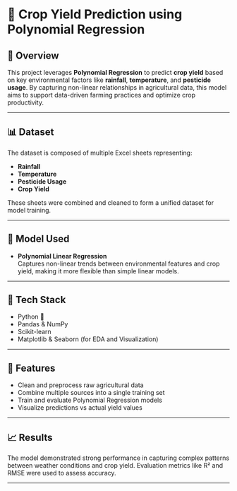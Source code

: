 # 🌾 Crop Yield Prediction using Polynomial Regression

## 📌 Overview

This project leverages **Polynomial Regression** to predict **crop yield** based on key environmental factors like **rainfall**, **temperature**, and **pesticide usage**. By capturing non-linear relationships in agricultural data, this model aims to support data-driven farming practices and optimize crop productivity.

---

## 📊 Dataset

The dataset is composed of multiple Excel sheets representing:
- **Rainfall**
- **Temperature**
- **Pesticide Usage**
- **Crop Yield**

These sheets were combined and cleaned to form a unified dataset for model training.

---

## 🧠 Model Used

- **Polynomial Linear Regression**  
  Captures non-linear trends between environmental features and crop yield, making it more flexible than simple linear models.

---

## 🔧 Tech Stack

- Python 🐍  
- Pandas & NumPy  
- Scikit-learn  
- Matplotlib & Seaborn (for EDA and Visualization)

---

## 🚀 Features

- Clean and preprocess raw agricultural data  
- Combine multiple sources into a single training set  
- Train and evaluate Polynomial Regression models  
- Visualize predictions vs actual yield values

---

## 📈 Results

The model demonstrated strong performance in capturing complex patterns between weather conditions and crop yield. Evaluation metrics like R² and RMSE were used to assess accuracy.

---

